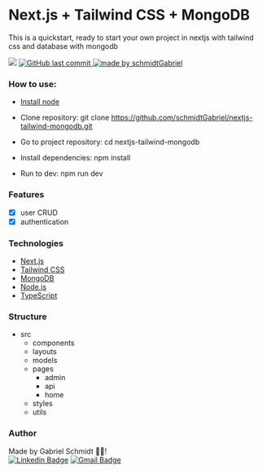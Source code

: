 <h1 align="left"> Next.js + Tailwind CSS + MongoDB </h1>
<p align="left"> This is a quickstart, ready to start your own project in nextjs with tailwind css and database with mongodb</p>

<p align="left">
<img src="https://img.shields.io/github/repo-size/schmidtGabriel/nextjs-tailwind-mongodb"/>
<a href="https://github.com/schmidtGabriel/nextjs-tailwind-mongodb/commits/master">
    <img alt="GitHub last commit" src="https://img.shields.io/github/last-commit/schmidtGabriel/nextjs-tailwind-mongodb"/>
</a>
  <a href="https://github.com/schmidtGabriel">
    <img alt="made by schmidtGabriel" src="https://img.shields.io/badge/made%20by-SchmidtGabriel-%237519C1">
  </a>
</p>


### How to use:

- [Install node](https://nodejs.org/en/download/)

- Clone repository: git clone https://github.com/schmidtGabriel/nextjs-tailwind-mongodb.git

- Go to project repository: cd nextjs-tailwind-mongodb

- Install dependencies: npm install

- Run to dev: npm run dev

### Features

- [x] user CRUD
- [x] authentication

### Technologies

- [Next.js](https://nextjs.org/)
- [Tailwind CSS](https://tailwindcss.com/)
- [MongoDB](https://www.mongodb.com/)
- [Node.js](https://nodejs.org/en/)
- [TypeScript](https://www.typescriptlang.org/)

### Structure

- src
  - components
  - layouts
  - models
  - pages
    - admin
    - api
    - home
  - styles
  - utils
 
### Author
Made by Gabriel Schmidt ✌🏽! <br>
[![Linkedin Badge](https://img.shields.io/badge/-Gabriel.Schmidt-blue?style=flat-square&logo=Linkedin&logoColor=white&link=https://www.linkedin.com/in/schmidtgabriel2509/)](https://www.linkedin.com/in/schmidtgabriel2509/) 
[![Gmail Badge](https://img.shields.io/badge/-g.avilasouza@gmail.com-c14438?style=flat-square&logo=Gmail&logoColor=white&link=mailto:g.avilasouza@gmail.com)](mailto:g.avilasouza@gmail.com)


